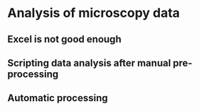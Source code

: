 # Analysis of microscopy data



## Excel is not good enough

## Scripting data analysis after manual pre-processing

## Automatic processing
